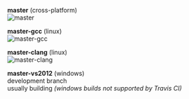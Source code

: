 [master]: https://api.travis-ci.org/timothy-shields/linq-cpp.png?branch=master
[master-gcc]: https://api.travis-ci.org/timothy-shields/linq-cpp.png?branch=master-gcc
[master-clang]: https://api.travis-ci.org/timothy-shields/linq-cpp.png?branch=master-clang
[master-vs2012]: https://api.travis-ci.org/timothy-shields/linq-cpp.png?branch=master-vs2012

**master** (cross-platform)<br>
![master][]

**master-gcc** (linux)<br>
![master-gcc][]

**master-clang** (linux)<br>
![master-clang][]

**master-vs2012** (windows)<br>
development branch<br>
usually building *(windows builds not supported by Travis CI)*
